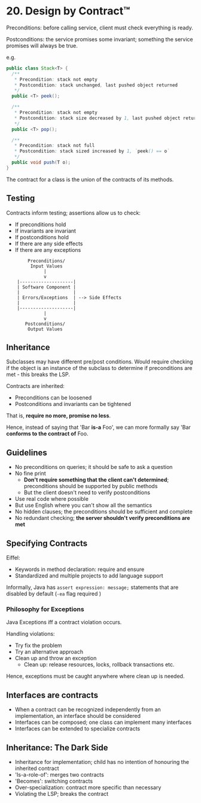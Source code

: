 # 20. Design by Contract™

Preconditions: before calling service, client must check everything is ready.

Postconditions: the service promises some invariant; something the service promises will always be true.

e.g.

```java
public class Stack<T> {
  /**
   * Precondition: stack not empty
   * Postcondition: stack unchanged, last pushed object returned
   */
  public <T> peek();

  /**
   * Precondition: stack not empty
   * Postcondition: stack size decreased by 1, last pushed object returned
   */
  public <T> pop();

  /**
   * Precondition: stack not full
   * Postcondition: stack sized increased by 1, `peek() == o`
   */
  public void push(T o);
}
```

The contract for a class is the union of the contracts of its methods.

## Testing

Contracts inform testing; assertions allow us to check:

- If preconditions hold
- If invariants are invariant
- If postconditions hold
- If there are any side effects
- If there are any exceptions

```
        Preconditions/
         Input Values
              |
              v
    |--------------------|
    | Software Component |
    |                    |
    | Errors/Exceptions  | --> Side Effects
    |                    |
    |--------------------|
              |
              v
       Postconditions/
        Output Values
```

## Inheritance

Subclasses may have different pre/post conditions. Would require checking if the object is an instance of the subclass to determine if preconditions are met - this breaks the LSP.

Contracts are inherited:

- Preconditions can be loosened
- Postconditions and invariants can be tightened

That is, **require no more, promise no less**.

Hence, instead of saying that 'Bar **is-a** Foo', we can more formally say 'Bar **conforms to the contract of** Foo.

## Guidelines

- No preconditions on queries; it should be safe to ask a question
- No fine print
  - **Don't require something that the client can't determined**; preconditions should be supported by public methods
  - But the client doesn't need to verify postconditions
- Use real code where possible
- But use English where you can't show all the semantics
- No hidden clauses; the preconditions should be sufficient and complete
- No redundant checking; **the server shouldn't verify preconditions are met**

## Specifying Contracts

Eiffel:

- Keywords in method declaration: require and ensure
- Standardized and multiple projects to add language support

Informally, Java has `assert expression: message;` statements that are disabled by default (`-ea` flag required )

### Philosophy for Exceptions

Java Exceptions iff a contract violation occurs.

Handling violations:

- Try fix the problem
- Try an alternative approach
- Clean up and throw an exception
  - Clean up: release resources, locks, rollback transactions etc.

Hence, exceptions must be caught anywhere where clean up is needed.

## Interfaces are contracts

- When a contract can be recognized independently from an implementation, an interface should be considered
- Interfaces can be composed; one class can implement many interfaces
- Interfaces can be extended to specialize contracts

## Inheritance: The Dark Side

- Inheritance for implementation; child has no intention of honouring the inherited contract
- 'Is-a-role-of': merges two contracts
- 'Becomes': switching contracts
- Over-specialization: contract more specific than necessary
- Violating the LSP; breaks the contract
